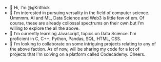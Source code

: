 - 👋 Hi, I’m @gKrithick
- 👀 I’m interested in pursuing versality in the field of computer science. Ummmm. AI and ML, Data Science and Web3 is little few of em. Of course, these are already collossal spectrums on their own but I'm willing to explore the all the above.
- 🌱 I’m currently learning Javascript, topics on Data Science. I'm proficient in C, C++, Python, Pandas, SQL, HTML, CSS.
- 💞️ I’m looking to collaborate on some intriguing projects relating to any of the above faction.
As of now, will be sharing my code for a lot of projects that I'm solving on a platform called Codecademy. Cheers.

<!---
gKrithick/gKrithick is a ✨ special ✨ repository because its `README.md` (this file) appears on your GitHub profile.
You can click the Preview link to take a look at your changes.
--->
